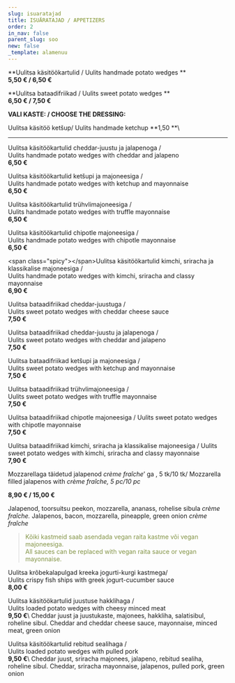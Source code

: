 ```yaml
---
slug: isuaratajad
title: ISUÄRATAJAD / APPETIZERS
order: 2
in_nav: false
parent_slug: soo
new: false
_template: alamenuu
---
```


**Uulitsa käsitöökartulid / Uulits handmade potato wedges **\
**5,50 € / 6,50 €**

**Uulitsa bataadifriikad  / Uulits sweet potato wedges **\
**6,50 € / 7,50 €**

**VALI KASTE: / CHOOSE THE DRESSING:**

Uulitsa käsitöö ketšup/ Uulits handmade ketchup  **1,50 **\
****

<span class="spicy"></span>
Uulitsa käsitöökartulid cheddar-juustu ja jalapenoga /\
Uulits handmade potato wedges with cheddar and jalapeno\
**6,50 €**

Uulitsa käsitöökartulid ketšupi ja majoneesiga /\
Uulits handmade potato wedges with ketchup and mayonnaise\
**6,50 €**

Uulitsa käsitöökartulid trühvlimajoneesiga /\
Uulits handmade potato wedges with truffle mayonnaise\
**6,50 €**

<span class="spicy"></span>
Uulitsa käsitöökartulid chipotle majoneesiga /\
Uulits handmade potato wedges with chipotle mayonnaise\
**6,50 €**

\<span class="spicy">﻿\</span>Uulitsa käsitöökartulid kimchi, sriracha ja klassikalise majoneesiga /\
Uulits handmade potato wedges with kimchi, sriracha and classy mayonnaise\
**6,90 €**

Uulitsa bataadifriikad cheddar-juustuga /\
Uulits sweet potato wedges with cheddar cheese sauce\
**7,50 €**

<span class="spicy"></span> Uulitsa bataadifriikad cheddar-juustu ja jalapenoga /\
Uulits sweet potato wedges with cheddar and jalapeno\
**7,50 €**

Uulitsa bataadifriikad ketšupi ja majoneesiga /\
Uulits sweet potato wedges with ketchup and mayonnaise\
**7,50 €**

Uulitsa bataadifriikad trühvlimajoneesiga /\
Uulits sweet potato wedges with truffle mayonnaise \
**7,50 €**

<span class="spicy"></span>Uulitsa bataadifriikad chipotle majoneesiga /  Uulits sweet potato wedges with chipotle mayonnaise\
**7,50 €**

<span class="spicy"></span>Uulitsa bataadifriikad kimchi, sriracha ja klassikalise majoneesiga / Uulits sweet potato wedges with kimchi, sriracha and classy mayonnaise\
**7,90 €**

<span class="special"></span> <span class="spicy"></span>  Mozzarellaga täidetud jalapenod *crème fraîche*’ ga , 5 tk/10 tk/ Mozzarella filled jalapenos with *crème fraîche, 5 pc/10 pc*

**8,90 € / 15,00 €**

<span class="koostis">Jalapenod, toorsuitsu peekon, mozzarella, ananass, rohelise sibula *crème fraîche.* Jalapenos, bacon, mozzarella, pineapple, green onion *crème fraîche*

> <span style="color: #839446;">Kõiki kastmeid saab asendada vegan raita kastme või vegan majoneesiga.\
> All sauces can be replaced with vegan raita sauce or vegan mayonnaise.</span><span class="vege"></span><span class="vegan"></span>

<span class="spicy"></span>Uulitsa krõbekalapulgad kreeka jogurti-kurgi kastmega/\
Uulits crispy fish ships with greek jogurt-cucumber sauce\
**8,00 €**

<span class="special"></span>
Uulitsa käsitöökartulid juustuse hakklihaga /\
Uulits loaded potato wedges with cheesy minced meat\
**9,50 €**\ <span class="koostis">Cheddar juust ja juustukaste, majonees, hakkliha, salatisibul, roheline sibul. Cheddar and cheddar cheese sauce, mayonnaise, minced meat, green onion</span>

<span class="special"></span> <span class="spicy"></span>
Uulitsa käsitöökartulid rebitud sealihaga /\
Uulits loaded potato wedges with pulled pork\
**9,50 €**\ <span class="koostis">Cheddar juust, sriracha majonees, jalapeno, rebitud sealiha, roheline sibul. Cheddar, sriracha mayonnaise, jalapenos, pulled pork, green onion</span>
